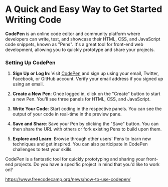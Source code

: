 # A Quick and Easy Way to Get Started Writing Code 

**CodePen** is an online code editor and community platform where developers can write, test, and showcase their HTML, CSS, and JavaScript code snippets, known as "Pens". It's a great tool for front-end web development, allowing you to quickly prototype and share your projects.

### Setting Up CodePen

1. **Sign Up or Log In**: Visit [CodePen](https://codepen.io/) and sign up using your email, Twitter, Facebook, or GitHub account. Verify your email address if you signed up using an email.

2. **Create a New Pen**: Once logged in, click on the "Create" button to start a new Pen. You'll see three panels for HTML, CSS, and JavaScript.

3. **Write Your Code**: Start coding in the respective panels. You can see the output of your code in real-time in the preview pane.

4. **Save and Share**: Save your Pen by clicking the "Save" button. You can then share the URL with others or fork existing Pens to build upon them.

5. **Explore and Learn**: Browse through other users' Pens to learn new techniques and get inspired. You can also participate in CodePen challenges to test your skills.

CodePen is a fantastic tool for quickly prototyping and sharing your front-end projects. Do you have a specific project in mind that you'd like to work on?

https://www.freecodecamp.org/news/how-to-use-codepen/